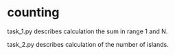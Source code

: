 # counting

task_1.py describes calculation the sum in range 1 and N.

task_2.py describes calculation of the number of islands.
